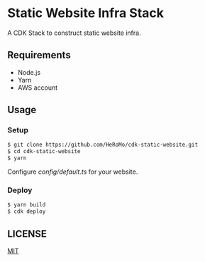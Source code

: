 # Static Website Infra Stack

A CDK Stack to construct static website infra.

## Requirements

- Node.js
- Yarn
- AWS account

## Usage

### Setup
```bash
$ git clone https://github.com/HeRoMo/cdk-static-website.git
$ cd cdk-static-website
$ yarn
```

Configure *config/default.ts* for your website.

### Deploy

```bash
$ yarn build
$ cdk deploy
```

## LICENSE

[MIT](LICENSE)
